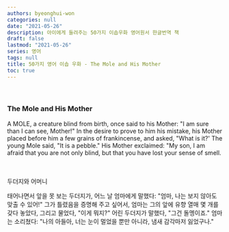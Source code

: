 ```yaml
---
authors: byeonghui-won
categories: null
date: "2021-05-26"
description: 아이에게 들려주는 50가지 이솝우화 영어원서 한글번역 책
draft: false
lastmod: "2021-05-26"
series: 영어
tags: null
title: 50가지 영어 이솝 우화 - The Mole and His Mother
toc: true
---
```




　

### The Mole and His Mother

   
A MOLE, a creature blind from birth, once said to his Mother: "I am sure than I can see, Mother!" In the desire to prove to him his mistake, his Mother placed before him a few grains of frankincense, and asked, "What is it?' The young Mole said, "It is a pebble." His Mother exclaimed: "My son, I am afraid that you are not only blind, but that you have lost your sense of smell.

　

두더지와 어머니

   



태어나면서 앞을 못 보는 두더지가, 어느 날 엄마에게 말했다: "엄마, 나는 보지 않아도 맞출 수 있어!" 그가 틀렸음을 증명해 주고 싶어서, 엄마는 그의 앞에 유향 열매 몇 개를 갖다 놓았다, 그리고 물었다, "이게 뭐지?" 어린 두더지가 말했다, "그건 돌멩이죠." 엄마는 소리쳤다: "나의 아들아, 너는 눈이 멀었을 뿐만 아니라, 냄새 감각마저 잃었구나."

　
